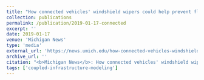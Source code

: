 ```yaml
---
title: "How connected vehicles' windshield wipers could help prevent flooding"
collection: publications
permalink: /publication/2019-01-17-connected
excerpt: ''
date: 2019-01-17
venue: 'Michigan News'
type: 'media'
external_url: 'https://news.umich.edu/how-connected-vehicles-windshield-wipers-could-help-prevent-flooding/'
archive_url: ''
citation: "<b>Michigan News</b>: How connected vehicles' windshield wipers could help prevent flooding. (2019). [News Article]"
tags: ['coupled-infrastructure-modeling']
---
```

